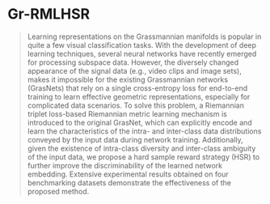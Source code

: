 # Gr-RMLHSR

> Learning representations on the Grassmannian manifolds is popular in quite a few visual classification tasks. With the development of deep learning techniques, several neural networks have recently emerged for processing subspace data. However,  the diversely changed appearance of the signal data (e.g., video clips and image sets),  makes it impossible for the existing Grassmannian networks (GrasNets) that rely on a single cross-entropy loss for end-to-end training to learn effective geometric representations, especially for complicated data scenarios. To solve this problem, a Riemannian triplet loss-based Riemannian metric learning mechanism is introduced to the original GrasNet, which can explicitly encode and learn the characteristics of the intra- and inter-class data distributions conveyed by the input data during network training. Additionally, given the existence of intra-class diversity and inter-class ambiguity of the input data, we propose a hard sample reward strategy (HSR) to further improve the discriminability of the learned network embedding. Extensive experimental results obtained on four benchmarking datasets demonstrate the effectiveness of the proposed method.
